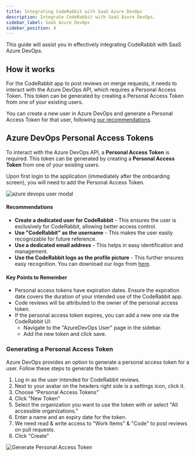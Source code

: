 ```yaml
---
title: Integrating CodeRabbit with SaaS Azure DevOps
description: Integrate CodeRabbit with SaaS Azure DevOps.
sidebar_label: SaaS Azure DevOps
sidebar_position: 4
---
```


This guide will assist you in effectively integrating CodeRabbit with SaaS Azure DevOps.

## How it works

For the CodeRabbit app to post reviews on merge requests, it needs to interact with the Azure DevOps API, which requires a Personal Access Token. This token can be generated by creating a Personal Access Token from one of your existing users.

You can create a new user in Azure DevOps and generate a Personal Access Token for that user, following [our recommendations](#recommendations).

## Azure DevOps Personal Access Tokens

To interact with the Azure DevOps API, a **Personal Access Token** is required. This token can be generated by creating a **Personal Access Token** from one of your existing users.

Upon first login to the application (immediately after the onboarding screen), you will need to add the Personal Access Token.

![azure devops user modal](/img/integrations/azure_personal_access_token_add.png)

#### Recommendations

* **Create a dedicated user for CodeRabbit** - This ensures the user is exclusively for CodeRabbit, allowing better access control.
* **Use "CodeRabbit" as the username** - This makes the user easily recognizable for future reference.
* **Use a dedicated email address** - This helps in easy identification and management.
* **Use the CodeRabbit logo as the profile picture** - This further ensures easy recognition. You can download our logo from [here](/img/integrations/logo.svg "download").

#### Key Points to Remember

* Personal access tokens have expiration dates. Ensure the expiration date covers the duration of your intended use of the CodeRabbit app.
* Code reviews will be attributed to the owner of the personal access token.
* If the personal access token expires, you can add a new one via the CodeRabbit UI:
  * Navigate to the "AzureDevOps User" page in the sidebar.
  * Add the new token and click save.

### Generating a Personal Access Token

Azure DevOps provides an option to generate a personal access token for a user. Follow these steps to generate the token:

1. Log in as the user intended for CodeRabbit reviews.
2. Next to your avatar on the headers right side is a settings icon, click it.
3. Choose "Personal Access Tokens"
4. Click "New Token"
5. Select the organization you want to use the token with or select "All accessible organizations."
6. Enter a name and an expiry date for the token.
7. We need read & write access to "Work Items" & "Code" to post reviews on pull requests.
8. Click "Create"

![Generate Personal Access Token](/img/integrations/azure-access-token.png)
